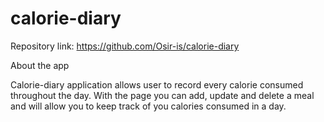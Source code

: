 # calorie-diary
 
 Repository link: https://github.com/Osir-is/calorie-diary

About the app

Calorie-diary application allows user to record every calorie consumed throughout the day.
With the page you can add, update and delete a meal and will allow you to keep track of you calories consumed in a day.

